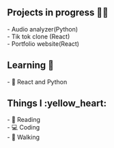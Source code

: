 <h2>Projects in progress 👨‍💻 </h2>
- Audio analyzer(Python)
<br>
- Tik tok clone (React)
<br>
- Portfolio website(React)


<h2> Learning 🌱  </h2>
- 🔭 React and Python

<h2> Things I :yellow_heart: </h2>
- 📘  Reading
<br>
- 💻  Coding
<br>
- 🚶   Walking
